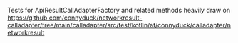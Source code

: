 Tests for ApiResultCallAdapterFactory and related methods heavily draw on
https://github.com/connyduck/networkresult-calladapter/tree/main/calladapter/src/test/kotlin/at/connyduck/calladapter/networkresult
